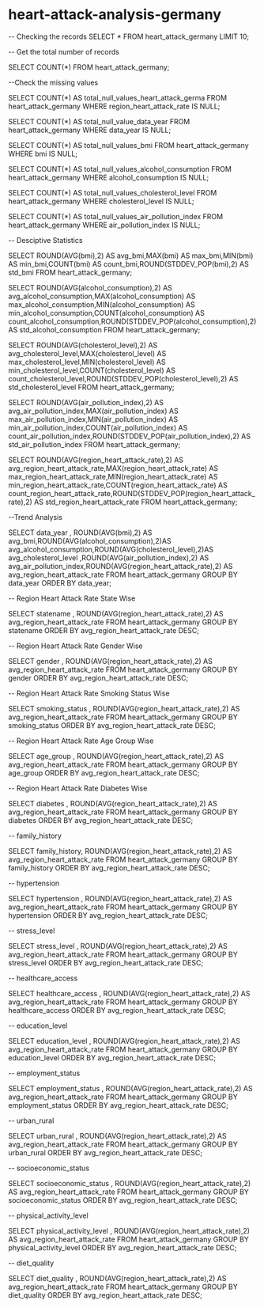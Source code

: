 # heart-attack-analysis-germany

-- Checking the records
SELECT * 
FROM heart_attack_germany
LIMIT 10;

-- Get the total number of records

SELECT COUNT(*)
FROM heart_attack_germany;


--Check the missing values

SELECT COUNT(*) AS total_null_values_heart_attack_germa
FROM heart_attack_germany
WHERE region_heart_attack_rate IS NULL;

SELECT COUNT(*) AS total_null_value_data_year
FROM heart_attack_germany
WHERE data_year IS NULL;

SELECT COUNT(*) AS total_null_values_bmi
FROM heart_attack_germany
WHERE bmi IS NULL;

SELECT COUNT(*) AS total_null_values_alcohol_consumption
FROM heart_attack_germany
WHERE alcohol_consumption IS NULL;


SELECT COUNT(*) AS total_null_values_cholesterol_level
FROM heart_attack_germany
WHERE cholesterol_level IS NULL;

SELECT COUNT(*) AS total_null_values_air_pollution_index
FROM heart_attack_germany
WHERE air_pollution_index IS NULL;

-- Desciptive Statistics

SELECT ROUND(AVG(bmi),2) AS avg_bmi,MAX(bmi) AS max_bmi,MIN(bmi) AS min_bmi,COUNT(bmi) AS count_bmi,ROUND(STDDEV_POP(bmi),2) AS std_bmi
FROM heart_attack_germany;

SELECT ROUND(AVG(alcohol_consumption),2) AS avg_alcohol_consumption,MAX(alcohol_consumption) AS max_alcohol_consumption,MIN(alcohol_consumption) AS min_alcohol_consumption,COUNT(alcohol_consumption) AS count_alcohol_consumption,ROUND(STDDEV_POP(alcohol_consumption),2) AS std_alcohol_consumption
FROM heart_attack_germany;

SELECT ROUND(AVG(cholesterol_level),2) AS avg_cholesterol_level,MAX(cholesterol_level) AS max_cholesterol_level,MIN(cholesterol_level) AS min_cholesterol_level,COUNT(cholesterol_level) AS count_cholesterol_level,ROUND(STDDEV_POP(cholesterol_level),2) AS std_cholesterol_level
FROM heart_attack_germany;

SELECT ROUND(AVG(air_pollution_index),2) AS avg_air_pollution_index,MAX(air_pollution_index) AS max_air_pollution_index,MIN(air_pollution_index) AS min_air_pollution_index,COUNT(air_pollution_index) AS count_air_pollution_index,ROUND(STDDEV_POP(air_pollution_index),2) AS std_air_pollution_index
FROM heart_attack_germany;

SELECT ROUND(AVG(region_heart_attack_rate),2) AS avg_region_heart_attack_rate,MAX(region_heart_attack_rate) AS max_region_heart_attack_rate,MIN(region_heart_attack_rate) AS min_region_heart_attack_rate,COUNT(region_heart_attack_rate) AS count_region_heart_attack_rate,ROUND(STDDEV_POP(region_heart_attack_rate),2) AS std_region_heart_attack_rate
FROM heart_attack_germany;

--Trend Analysis

SELECT data_year , ROUND(AVG(bmi),2) AS avg_bmi,ROUND(AVG(alcohol_consumption),2)AS avg_alcohol_consumption,ROUND(AVG(cholesterol_level),2)AS avg_cholesterol_level ,ROUND(AVG(air_pollution_index),2) AS avg_air_pollution_index,ROUND(AVG(region_heart_attack_rate),2) AS avg_region_heart_attack_rate
FROM heart_attack_germany
GROUP BY data_year
ORDER BY data_year;

-- Region Heart Attack Rate State Wise 

SELECT statename , ROUND(AVG(region_heart_attack_rate),2) AS avg_region_heart_attack_rate
FROM heart_attack_germany
GROUP BY statename
ORDER BY avg_region_heart_attack_rate DESC;

-- Region Heart Attack Rate Gender Wise 

SELECT gender , ROUND(AVG(region_heart_attack_rate),2) AS avg_region_heart_attack_rate
FROM heart_attack_germany
GROUP BY gender
ORDER BY avg_region_heart_attack_rate DESC;

-- Region Heart Attack Rate Smoking Status Wise 

SELECT smoking_status , ROUND(AVG(region_heart_attack_rate),2) AS avg_region_heart_attack_rate
FROM heart_attack_germany
GROUP BY smoking_status
ORDER BY avg_region_heart_attack_rate DESC;

-- Region Heart Attack Rate Age Group Wise 

SELECT age_group , ROUND(AVG(region_heart_attack_rate),2) AS avg_region_heart_attack_rate
FROM heart_attack_germany
GROUP BY age_group
ORDER BY avg_region_heart_attack_rate DESC;

-- Region Heart Attack Rate Diabetes Wise 

SELECT diabetes , ROUND(AVG(region_heart_attack_rate),2) AS avg_region_heart_attack_rate
FROM heart_attack_germany
GROUP BY diabetes
ORDER BY avg_region_heart_attack_rate DESC;

-- family_history

SELECT family_history, ROUND(AVG(region_heart_attack_rate),2) AS avg_region_heart_attack_rate
FROM heart_attack_germany
GROUP BY family_history
ORDER BY avg_region_heart_attack_rate DESC;

-- hypertension

SELECT hypertension , ROUND(AVG(region_heart_attack_rate),2) AS avg_region_heart_attack_rate
FROM heart_attack_germany
GROUP BY hypertension
ORDER BY avg_region_heart_attack_rate DESC;

-- stress_level

SELECT stress_level , ROUND(AVG(region_heart_attack_rate),2) AS avg_region_heart_attack_rate
FROM heart_attack_germany
GROUP BY stress_level
ORDER BY avg_region_heart_attack_rate DESC;

-- healthcare_access

SELECT healthcare_access , ROUND(AVG(region_heart_attack_rate),2) AS avg_region_heart_attack_rate
FROM heart_attack_germany
GROUP BY healthcare_access
ORDER BY avg_region_heart_attack_rate DESC;

-- education_level

SELECT education_level , ROUND(AVG(region_heart_attack_rate),2) AS avg_region_heart_attack_rate
FROM heart_attack_germany
GROUP BY education_level
ORDER BY avg_region_heart_attack_rate DESC;

-- employment_status

SELECT employment_status , ROUND(AVG(region_heart_attack_rate),2) AS avg_region_heart_attack_rate
FROM heart_attack_germany
GROUP BY employment_status
ORDER BY avg_region_heart_attack_rate DESC;

-- urban_rural

SELECT urban_rural , ROUND(AVG(region_heart_attack_rate),2) AS avg_region_heart_attack_rate
FROM heart_attack_germany
GROUP BY urban_rural
ORDER BY avg_region_heart_attack_rate DESC;

-- socioeconomic_status

SELECT socioeconomic_status , ROUND(AVG(region_heart_attack_rate),2) AS avg_region_heart_attack_rate
FROM heart_attack_germany
GROUP BY socioeconomic_status
ORDER BY avg_region_heart_attack_rate DESC;

-- physical_activity_level

SELECT physical_activity_level , ROUND(AVG(region_heart_attack_rate),2) AS avg_region_heart_attack_rate
FROM heart_attack_germany
GROUP BY physical_activity_level
ORDER BY avg_region_heart_attack_rate DESC;

-- diet_quality

SELECT diet_quality , ROUND(AVG(region_heart_attack_rate),2) AS avg_region_heart_attack_rate
FROM heart_attack_germany
GROUP BY diet_quality
ORDER BY avg_region_heart_attack_rate DESC;
